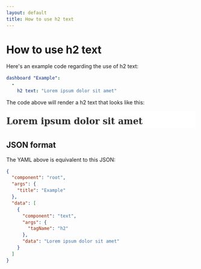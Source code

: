 ```yaml
---
layout: default
title: How to use h2 text
---
```


# How to use h2 text
Here's an example code regarding the use of h2 text: 

```yaml
dashboard "Example": 
  - 
    h2 text: "Lorem ipsum dolor sit amet"

```
The code above will render a h2 text that looks like this:

![](../screenshots/h2_text.png)

## JSON format
The YAML above is equivalent to this JSON:
```json
{
  "component": "root",
  "args": {
    "title": "Example"
  },
  "data": [
    {
      "component": "text",
      "args": {
        "tagName": "h2"
      },
      "data": "Lorem ipsum dolor sit amet"
    }
  ]
}
```
